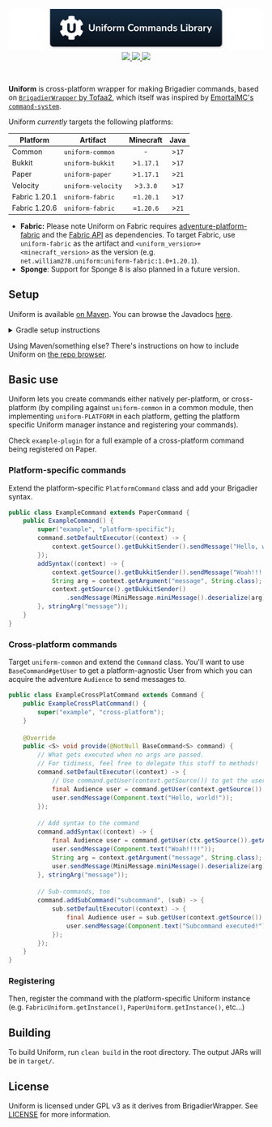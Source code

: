 <!--suppress ALL -->
<p align="center">
    <img src="images/banner.png" alt="Claim Operations Library" />
    <a href="https://github.com/WiIIiam278/Uniform/actions/workflows/ci.yml">
        <img src="https://img.shields.io/github/actions/workflow/status/WiIIiam278/Uniform/ci.yml?branch=master&logo=github"/>
    </a> 
    <a href="https://repo.william278.net/#/releases/net/william278/uniform/">
        <img src="https://repo.william278.net/api/badge/latest/releases/net/william278/uniform/uniform-common?color=00fb9a&name=Maven&prefix=v"/>
    </a> 
    <a href="https://discord.gg/tVYhJfyDWG">
        <img src="https://img.shields.io/discord/818135932103557162.svg?label=&logo=discord&logoColor=fff&color=7389D8&labelColor=6A7EC2" />
    </a> 
</p>
<br/>

**Uniform** is cross-platform wrapper for making Brigadier commands, based on [`BrigadierWrapper` by Tofaa2](https://github.com/Tofaa2/BrigadierWrapper/), which itself was inspired by [EmortalMC's `command-system`](https://github.com/emortalmc/command-system).

Uniform _currently_ targets the following platforms:

<p align="center">

| Platform      | Artifact           | Minecraft  |  Java  |
|---------------|--------------------|:----------:|:------:|
| Common        | `uniform-common`   |     -      | \>`17` |
| Bukkit        | `uniform-bukkit`   | \>`1.17.1` | \>`17` |
| Paper         | `uniform-paper`    | \>`1.17.1` | \>`21` |
| Velocity      | `uniform-velocity` | \>`3.3.0`  | \>`17` |
| Fabric 1.20.1 | `uniform-fabric`   | =`1.20.1`  | \>`17` |
| Fabric 1.20.6 | `uniform-fabric`   | =`1.20.6`  | \>`21` |

</p>

* **Fabric:** Please note Uniform on Fabric requires [adventure-platform-fabric](https://docs.advntr.dev/platform/fabric.html) and the [Fabric API](https://fabricmc.net/) as dependencies. To target Fabric, use `uniform-fabric` as the artifact and `<uniform_version>+<minecraft_version>` as the version (e.g. `net.william278.uniform:uniform-fabric:1.0+1.20.1`).
* **Sponge**: Support for Sponge 8 is also planned in a future version.

## Setup
Uniform is available [on Maven](https://repo.william278.net/#/releases/net/william278/uniform/). You can browse the Javadocs [here](https://repo.william278.net/javadoc/releases/net/william278/uniform/latest).

<details>
<summary>Gradle setup instructions</summary> 

First, add the Maven repository to your `build.gradle` file:
```groovy
repositories {
    maven { url "https://repo.william278.net/releases" }
}
```

Then, add the dependency itself. Replace `VERSION` with the latest release version. (e.g., `1.0`) and `PLATFORM` with the platform you are targeting (e.g., `paper`). If you want to target pre-release "snapshot" versions (not recommended), you should use the `/snapshots` repository instead.

```groovy
dependencies {
    implementation "net.william278.uniform:uniform-PLATFORM:VERSION"
}
```
</details>

Using Maven/something else? There's instructions on how to include Uniform on [the repo browser](https://repo.william278.net/#/releases/net/william278/uniform).

## Basic use
Uniform lets you create commands either natively per-platform, or cross-platform (by compiling against `uniform-common` in a common module, then implementing `uniform-PLATFORM` in each platform, getting the platform specific Uniform manager instance and registering your commands).

Check `example-plugin` for a full example of a cross-platform command being registered on Paper.

### Platform-specific commands
Extend the platform-specific `PlatformCommand` class and add your Brigadier syntax.

```java
public class ExampleCommand extends PaperCommand {
    public ExampleCommand() {
        super("example", "platform-specific");
        command.setDefaultExecutor((context) -> {
            context.getSource().getBukkitSender().sendMessage("Hello, world!");
        });
        addSyntax((context) -> {
            context.getSource().getBukkitSender().sendMessage("Woah!!!!");
            String arg = context.getArgument("message", String.class);
            context.getSource().getBukkitSender()
                .sendMessage(MiniMessage.miniMessage().deserialize(arg));
        }, stringArg("message"));
    }
}
```

### Cross-platform commands
Target `uniform-common` and extend the `Command` class. You'll want to use `BaseCommand#getUser` to get a platform-agnostic User from which you can acquire the adventure `Audience` to send messages to.

```java
public class ExampleCrossPlatCommand extends Command {
    public ExampleCrossPlatCommand() {
        super("example", "cross-platform");
    }

    @Override
    public <S> void provide(@NotNull BaseCommand<S> command) {
        // What gets executed when no args are passed. 
        // For tidiness, feel free to delegate this stuff to methods!
        command.setDefaultExecutor((context) -> {
            // Use command.getUser(context.getSource()) to get the user
            final Audience user = command.getUser(context.getSource()).getAudience();
            user.sendMessage(Component.text("Hello, world!"));
        });

        // Add syntax to the command
        command.addSyntax((context) -> {
            final Audience user = command.getUser(ctx.getSource()).getAudience();
            user.sendMessage(Component.text("Woah!!!!"));
            String arg = context.getArgument("message", String.class);
            user.sendMessage(MiniMessage.miniMessage().deserialize(arg));
        }, stringArg("message"));

        // Sub-commands, too
        command.addSubCommand("subcommand", (sub) -> {
            sub.setDefaultExecutor((context) -> {
                final Audience user = sub.getUser(context.getSource()).getAudience();
                user.sendMessage(Component.text("Subcommand executed!"));
            });
        });
    }
}
```

### Registering
Then, register the command with the platform-specific Uniform instance (e.g. `FabricUniform.getInstance()`, `PaperUniform.getInstance()`, etc...)

## Building
To build Uniform, run `clean build` in the root directory. The output JARs will be in `target/`.

## License
Uniform is licensed under GPL v3 as it derives from BrigadierWrapper. See [LICENSE](https://github.com/WiIIiam278/Uniform/raw/master/LICENSE) for more information.